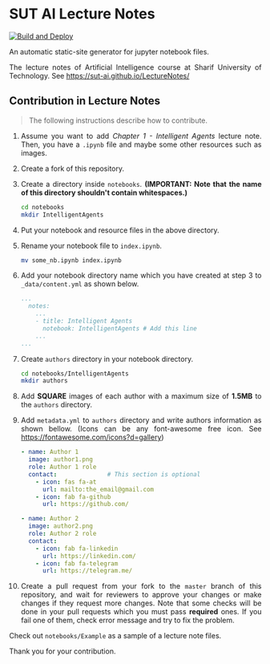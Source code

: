 <div style="text-align: justify">

# SUT AI Lecture Notes

[![Build and Deploy](https://github.com/SUT-AI/LectureNotes/actions/workflows/main.yml/badge.svg)](https://github.com/SUT-AI/LectureNotes/actions/workflows/main.yml)

An automatic static-site generator for jupyter notebook files.

The lecture notes of Artificial Intelligence course at Sharif University of Technology. See https://sut-ai.github.io/LectureNotes/

## Contribution in Lecture Notes

> The following instructions describe how to contribute.

1. Assume you want to add *Chapter 1 - Intelligent Agents* lecture note. Then, you have a `.ipynb` file and maybe some other resources such as images.

1. Create a fork of this repository.

1. Create a directory inside `notebooks`. **(IMPORTANT: Note that the name of this directory shouldn't contain whitespaces.)**

    ```bash
    cd notebooks
    mkdir IntelligentAgents
    ```

1. Put your notebook and resource files in the above directory.

1. Rename your notebook file to `index.ipynb`.
    
    ```bash
    mv some_nb.ipynb index.ipynb
    ```

1. Add your notebook directory name which you have created at step 3 to `_data/content.yml` as shown below.

    ```yaml
    ...
      notes:
        ...
        - title: Intelligent Agents
          notebook: IntelligentAgents # Add this line
        ...
    ...
    ```

1. Create `authors` directory in your notebook directory.
    
    ```bash
    cd notebooks/IntelligentAgents
    mkdir authors
    ```

1. Add **SQUARE** images of each author with a maximum size of **1.5MB** to the `authors` directory.

1. Add `metadata.yml` to `authors` directory and write authors information as shown bellow. (Icons can be any font-awesome free icon. See https://fontawesome.com/icons?d=gallery)

    ```yaml
    - name: Author 1
      image: author1.png
      role: Author 1 role
      contact:              # This section is optional
        - icon: fas fa-at
          url: mailto:the_email@gmail.com
        - icon: fab fa-github
          url: https://github.com/

    - name: Author 2
      image: author2.png
      role: Author 2 role
      contact:
        - icon: fab fa-linkedin
          url: https://linkedin.com/
        - icon: fab fa-telegram
          url: https://telegram.me/
    ```

1. Create a pull request from your fork to the `master` branch of this repository, and wait for reviewers to approve your changes or make changes if they request more changes. Note that some checks will be done in your pull requests which you must pass **required** ones. If you fail one of them, check error message and try to fix the problem.

Check out `notebooks/Example` as a sample of a lecture note files.

Thank you for your contribution.

</div>
